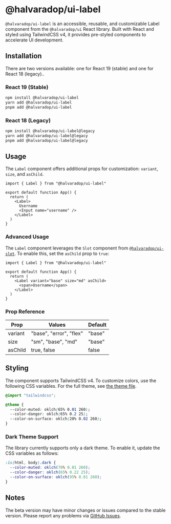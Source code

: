# @halvaradop/ui-label

`@halvaradop/ui-label` is an accessible, reusable, and customizable Label component from the `@halvaradop/ui` React library. Built with React and styled using TailwindCSS v4, it provides pre-styled components to accelerate UI development.

## Installation

There are two versions available: one for React 19 (stable) and one for React 18 (legacy)..

### React 19 (Stable)

```bash
npm install @halvaradop/ui-label
yarn add @halvaradop/ui-label
pnpm add @halvaradop/ui-label
```

### React 18 (Legacy)

```bash
npm install @halvaradop/ui-label@legacy
yarn add @halvaradop/ui-label@legacy
pnpm add @halvaradop/ui-label@legacy
```

## Usage

The `Label` component offers additional props for customization: `variant`, `size`, and `asChild`.

```tsx
import { Label } from "@halvaradop/ui-label"

export default function App() {
  return (
    <Label>
      Username
      <Input name="username" />
    </Label>
  )
}
```

### Advanced Usage

The `Label` component leverages the `Slot` component from [`@halvaradop/ui-slot`](https://github.com/halvaradop/ui/blob/master/packages/ui-slot/src/index.ts). To enable this, set the `asChild` prop to `true`:

```tsx
import { Label } from "@halvaradop/ui-label"

export default function App() {
  return (
    <Label variant="base" size="md" asChild>
      <span>Username</span>
    </Label>
  )
}
```

### Prop Reference

| Prop    | Values                  | Default |
| ------- | ----------------------- | ------- |
| variant | "base", "error", "flex" | "base"  |
| size    | "sm", "base", "md"      | "base"  |
| asChild | true, false             | false   |

## Styling

The component supports TailwindCSS v4. To customize colors, use the following CSS variables. For the full theme, see [the theme file](https://github.com/halvaradop/ui/blob/master/tailwind.css).

```css
@import "tailwindcss";

@theme {
  --color-muted: oklch(65% 0.01 260);
  --color-danger: oklch(65% 0.2 25);
  --color-on-surface: oklch(20% 0.02 260);
}
```

### Dark Theme Support

The library currently supports only a dark theme. To enable it, update the CSS variables as follows:

```css
:is(html, body).dark {
  --color-muted: oklch(70% 0.01 260);
  --color-danger: oklch(65% 0.22 25);
  --color-on-surface: oklch(95% 0.01 260);
}
```

## Notes

The beta version may have minor changes or issues compared to the stable version. Please report any problems via [GitHub Issues](https://github.com/halvaradop/ui/issues).
